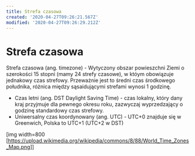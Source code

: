 ```yaml
---
title: Strefa czasowa
created: '2020-04-27T09:26:21.567Z'
modified: '2020-04-27T09:26:29.212Z'
---
```


# Strefa czasowa

Strefa czasowa (ang. timezone) - Wytyczony obszar powieszchni Ziemi o szerokości 15 stopni (mamy 24 strefy czasowe), w któym obowiązuje jednakowy czas strefowy. Przeważnie jest to średni czas środkowego południka, różnica między sąsaidującymi strefami wynosi 1 godzinę.

* Czas letni (ang. DST Daylight Saving Time) - czas lokalny, który dany kraj przyjmuje dla pewnego okresu roku, zazwyczaj wyprzedzający o godzinę standardowy czas strefowy.
* Uniwersalny czas koordynowany (ang. UTC) - UTC+0 znajduje się w Greenwich, Polska to UTC+1 (UTC+2 w DST)

[img width=800 [https://upload.wikimedia.org/wikipedia/commons/8/88/World_Time_Zones_Map.png]]
